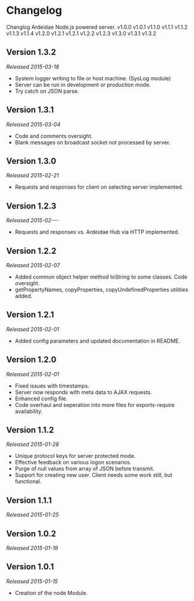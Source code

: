 Changelog
=========

Changlog Ardeidae Node.js powered server.
v1.0.0
v1.0.1
v1.1.0
v1.1.1
v1.1.2
v1.1.3
v1.1.4
v1.2.0
v1.2.1
v1.2.1
v1.2.2
v1.2.3
v1.3.0
v1.3.1
v1.3.2


Version 1.3.2
-------------
*Released 2015-03-18*
- System logger writing to file or host machine. (SysLog module)
- Server can be run in development or production mode.
- Try catch on JSON parse.

Version 1.3.1
-------------
*Released 2015-03-04*
- Code and comments oversight.
- Blank messages on broadcast socket not processed by server.


Version 1.3.0
-------------
*Released 2015-02-21*
- Requests and responses for client on selecting server implemented.


Version 1.2.3
-------------
*Released 2015-02---*
- Requests and responses vs. Ardeidae Hub via HTTP implemented.


Version 1.2.2
-------------
*Released 2015-02-07*
- Added common object helper method toString to some classes. Code oversight.
- getPropertyNames, copyProperties, copyUndefinedProperties utilities added.


Version 1.2.1
-------------
*Released 2015-02-01*
- Added config parameters and updated documentation in README.


Version 1.2.0
-------------
*Released 2015-02-01*
- Fixed issues with timestamps.
- Server now responds with meta data to AJAX requests.
- Enhanced config file.
- Code overhaul and seperation into more files for exports-require availability.


Version 1.1.2
-------------
*Released 2015-01-28*
- Unique protocol keys for server protected mode.
- Effective feedback on various logon scenarios.
- Purge of null values from array of JSON before transmit.
- Support for creating new user. Client needs some work still, but functional.


Version 1.1.1
-------------
*Released 2015-01-25*

Version 1.0.2
-------------
*Released 2015-01-19*

Version 1.0.1
-------------
*Released 2015-01-15*

- Creation of the node Module.
